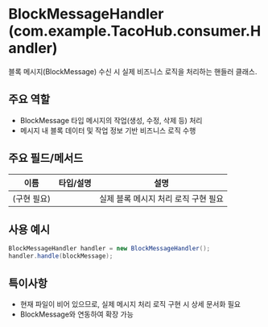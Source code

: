 # BlockMessageHandler (com.example.TacoHub.consumer.Handler)

블록 메시지(BlockMessage) 수신 시 실제 비즈니스 로직을 처리하는 핸들러 클래스.

## 주요 역할
- BlockMessage 타입 메시지의 작업(생성, 수정, 삭제 등) 처리
- 메시지 내 블록 데이터 및 작업 정보 기반 비즈니스 로직 수행

## 주요 필드/메서드
| 이름         | 타입/설명                  | 설명                                  |
|--------------|---------------------------|---------------------------------------|
| (구현 필요)  |                           | 실제 블록 메시지 처리 로직 구현 필요   |

## 사용 예시
```java
BlockMessageHandler handler = new BlockMessageHandler();
handler.handle(blockMessage);
```

## 특이사항
- 현재 파일이 비어 있으므로, 실제 메시지 처리 로직 구현 시 상세 문서화 필요
- BlockMessage와 연동하여 확장 가능
